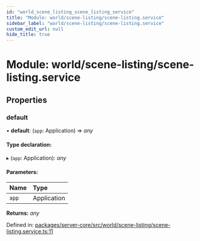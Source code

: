```yaml
---
id: "world_scene_listing_scene_listing_service"
title: "Module: world/scene-listing/scene-listing.service"
sidebar_label: "world/scene-listing/scene-listing.service"
custom_edit_url: null
hide_title: true
---
```


# Module: world/scene-listing/scene-listing.service

## Properties

### default

• **default**: (`app`: Application) => *any*

#### Type declaration:

▸ (`app`: Application): *any*

#### Parameters:

Name | Type |
:------ | :------ |
`app` | Application |

**Returns:** *any*

Defined in: [packages/server-core/src/world/scene-listing/scene-listing.service.ts:11](https://github.com/xr3ngine/xr3ngine/blob/673ad6a5f/packages/server-core/src/world/scene-listing/scene-listing.service.ts#L11)
